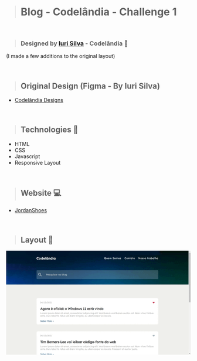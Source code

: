 ># Blog - Codelândia - Challenge 1

<br>

>### Designed by [Iuri Silva](https://www.linkedin.com/in/iuricode/) - Codelândia 🎨
(I made a few additions to the original layout)

<br>

>## Original Design (Figma - By Iuri Silva)
+ [Codelândia Designs](https://www.figma.com/file/LrYe1TOmltwViT0GvSZsbY/Desafios---Codel%C3%A2ndia-(Copy))

<br>

>## Technologies 🧰
+ HTML
+ CSS
+ Javascript
+ Responsive Layout

<br>

>## Website 💻
+ [JordanShoes](https://jordanshoes-codelandia.netlify.app/)

<br>

>## Layout 🎥

<img src="https://github.com/giselle-ferreira/Blog-Codelandia-Desafio1/blob/main/assets/blog-video-giselle.gif" />

>
